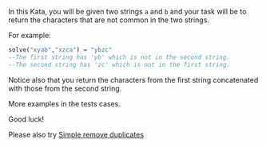 In this Kata, you will be given two strings `a` and `b` and your task will be to return the characters that are not common in the two strings. 

For example:
```Haskell
solve("xyab","xzca") = "ybzc" 
--The first string has 'yb' which is not in the second string. 
--The second string has 'zc' which is not in the first string. 
```
Notice also that you return the characters from the first string concatenated with those from the second string.

More examples in the tests cases. 

Good luck!

Please also try [Simple remove duplicates](https://www.codewars.com/kata/5ba38ba180824a86850000f7)